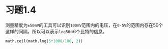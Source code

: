 # 习题1.4

测量精度为`±50mV`的工具可以识别`100mV`范围内的电压，在`0-5V`的范围内存在50个这样的间隔，所以可以表示`log50`≈6个比特的信息。

```python
math.ceil(math.log(5*1000/100, 2))
```
